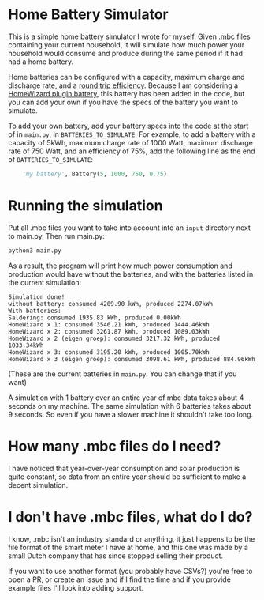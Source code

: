 # Home Battery Simulator

This is a simple home battery simulator I wrote for myself.
Given [.mbc files](https://forum.beeclear.nl/showthread.php?tid=91)
containing your current household, it will simulate how much power your household would consume and produce during the
same period if it had had a home battery.

Home batteries can be configured with a capacity, maximum charge and discharge rate, and a
[round trip efficiency](https://bolk.energy/kennisbank/round-trip-efficiency/).
Because I am considering a [HomeWizard plugin battery](https://www.homewizard.com/nl/plug-in-battery/), this battery
has been added in the code, but you can add your own if you have the specs of the battery you want to simulate.

To add your own battery, add your battery specs into the code at the start of in `main.py`, in `BATTERIES_TO_SIMULATE`.
For example, to add a battery with a capacity of 5kWh, maximum charge rate of 1000 Watt, maximum discharge rate of 750
Watt, and an efficiency of 75%, add the following line as the end of `BATTERIES_TO_SIMULATE`:

```python
    'my battery', Battery(5, 1000, 750, 0.75)
```

# Running the simulation

Put all .mbc files you want to take into account into an `input` directory next to main.py. Then run main.py:

```bash
python3 main.py
```

As a result, the program will print how much power consumption and production would have without the batteries, and with
the batteries listed in the current simulation:
```
Simulation done!
without battery: consumed 4209.90 kWh, produced 2274.07kWh
With batteries:
Saldering: consumed 1935.83 kWh, produced 0.00kWh
HomeWizard x 1: consumed 3546.21 kWh, produced 1444.46kWh
HomeWizard x 2: consumed 3261.87 kWh, produced 1089.03kWh
HomeWizard x 2 (eigen groep): consumed 3217.32 kWh, produced 1033.34kWh
HomeWizard x 3: consumed 3195.20 kWh, produced 1005.70kWh
HomeWizard x 3 (eigen groep): consumed 3098.61 kWh, produced 884.96kWh
```
(These are the current batteries in `main.py`. You can change that if you want)

A simulation with 1 battery over an entire year of mbc data takes about 4 seconds on my machine. The same simulation
with 6 batteries takes about 9 seconds. So even if you have a slower machine it shouldn't take too long.

# How many .mbc files do I need?

I have noticed that year-over-year consumption and solar production is quite constant, so data from an entire year
should be sufficient to make a decent simulation.

# I don't have .mbc files, what do I do?

I know, .mbc isn't an industry standard or anything, it just happens to be the file format of the smart meter I have at
home, and this one was made by a small Dutch company that has since stopped selling their product.

If you want to use another format (you probably have CSVs?) you're free to open a PR, or create an issue and if I find
the time and if you provide example files I'll look into adding support.